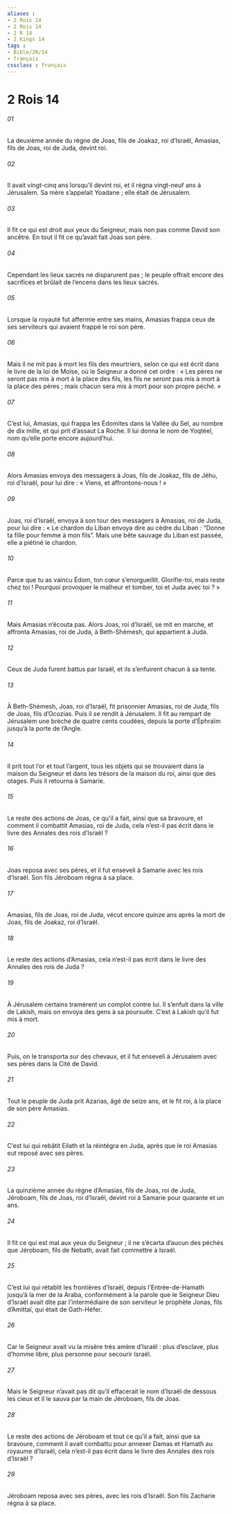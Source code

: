```yaml
---
aliases : 
- 2 Rois 14
- 2 Rois 14
- 2 R 14
- 2 Kings 14
tags : 
- Bible/2R/14
- français
cssclass : français
---
```


# 2 Rois 14

###### 01
La deuxième année du règne de Joas, fils de Joakaz, roi d’Israël, Amasias, fils de Joas, roi de Juda, devint roi.
###### 02
Il avait vingt-cinq ans lorsqu’il devint roi, et il régna vingt-neuf ans à Jérusalem. Sa mère s’appelait Yoadane ; elle était de Jérusalem.
###### 03
Il fit ce qui est droit aux yeux du Seigneur, mais non pas comme David son ancêtre. En tout il fit ce qu’avait fait Joas son père.
###### 04
Cependant les lieux sacrés ne disparurent pas ; le peuple offrait encore des sacrifices et brûlait de l’encens dans les lieux sacrés.
###### 05
Lorsque la royauté fut affermie entre ses mains, Amasias frappa ceux de ses serviteurs qui avaient frappé le roi son père.
###### 06
Mais il ne mit pas à mort les fils des meurtriers, selon ce qui est écrit dans le livre de la loi de Moïse, où le Seigneur a donné cet ordre : « Les pères ne seront pas mis à mort à la place des fils, les fils ne seront pas mis à mort à la place des pères ; mais chacun sera mis à mort pour son propre péché. »
###### 07
C’est lui, Amasias, qui frappa les Édomites dans la Vallée du Sel, au nombre de dix mille, et qui prit d’assaut La Roche. Il lui donna le nom de Yoqtéel, nom qu’elle porte encore aujourd’hui.
###### 08
Alors Amasias envoya des messagers à Joas, fils de Joakaz, fils de Jéhu, roi d’Israël, pour lui dire : « Viens, et affrontons-nous ! »
###### 09
Joas, roi d’Israël, envoya à son tour des messagers à Amasias, roi de Juda, pour lui dire : « Le chardon du Liban envoya dire au cèdre du Liban : “Donne ta fille pour femme à mon fils”. Mais une bête sauvage du Liban est passée, elle a piétiné le chardon.
###### 10
Parce que tu as vaincu Édom, ton cœur s’enorgueillit. Glorifie-toi, mais reste chez toi ! Pourquoi provoquer le malheur et tomber, toi et Juda avec toi ? »
###### 11
Mais Amasias n’écouta pas. Alors Joas, roi d’Israël, se mit en marche, et affronta Amasias, roi de Juda, à Beth-Shèmesh, qui appartient à Juda.
###### 12
Ceux de Juda furent battus par Israël, et ils s’enfuirent chacun à sa tente.
###### 13
À Beth-Shèmesh, Joas, roi d’Israël, fit prisonnier Amasias, roi de Juda, fils de Joas, fils d’Ocozias. Puis il se rendit à Jérusalem. Il fit au rempart de Jérusalem une brèche de quatre cents coudées, depuis la porte d’Éphraïm jusqu’à la porte de l’Angle.
###### 14
Il prit tout l’or et tout l’argent, tous les objets qui se trouvaient dans la maison du Seigneur et dans les trésors de la maison du roi, ainsi que des otages. Puis il retourna à Samarie.
###### 15
Le reste des actions de Joas, ce qu’il a fait,
ainsi que sa bravoure,
et comment il combattit Amasias, roi de Juda,
cela n’est-il pas écrit dans le livre des Annales des rois d’Israël ?
###### 16
Joas reposa avec ses pères,
et il fut enseveli à Samarie avec les rois d’Israël.
Son fils Jéroboam régna à sa place.
###### 17
Amasias, fils de Joas, roi de Juda, vécut encore quinze ans après la mort de Joas, fils de Joakaz, roi d’Israël.
###### 18
Le reste des actions d’Amasias,
cela n’est-il pas écrit dans le livre des Annales des rois de Juda ?
###### 19
À Jérusalem certains tramèrent un complot contre lui. Il s’enfuit dans la ville de Lakish, mais on envoya des gens à sa poursuite. C’est à Lakish qu’il fut mis à mort.
###### 20
Puis, on le transporta sur des chevaux, et il fut enseveli à Jérusalem avec ses pères dans la Cité de David.
###### 21
Tout le peuple de Juda prit Azarias, âgé de seize ans, et le fit roi, à la place de son père Amasias.
###### 22
C’est lui qui rebâtit Eilath et la réintégra en Juda, après que le roi Amasias eut reposé avec ses pères.
###### 23
La quinzième année du règne d’Amasias, fils de Joas, roi de Juda, Jéroboam, fils de Joas, roi d’Israël, devint roi à Samarie pour quarante et un ans.
###### 24
Il fit ce qui est mal aux yeux du Seigneur ; il ne s’écarta d’aucun des péchés que Jéroboam, fils de Nebath, avait fait commettre à Israël.
###### 25
C’est lui qui rétablit les frontières d’Israël, depuis l’Entrée-de-Hamath jusqu’à la mer de la Araba, conformément à la parole que le Seigneur Dieu d’Israël avait dite par l’intermédiaire de son serviteur le prophète Jonas, fils d’Amittaï, qui était de Gath-Héfer.
###### 26
Car le Seigneur avait vu la misère très amère d’Israël : plus d’esclave, plus d’homme libre, plus personne pour secourir Israël.
###### 27
Mais le Seigneur n’avait pas dit qu’il effacerait le nom d’Israël de dessous les cieux et il le sauva par la main de Jéroboam, fils de Joas.
###### 28
Le reste des actions de Jéroboam et tout ce qu’il a fait,
ainsi que sa bravoure,
comment il avait combattu
pour annexer Damas et Hamath au royaume d’Israël,
cela n’est-il pas écrit dans le livre des Annales des rois d’Israël ?
###### 29
Jéroboam reposa avec ses pères,
avec les rois d’Israël.
Son fils Zacharie régna à sa place.
